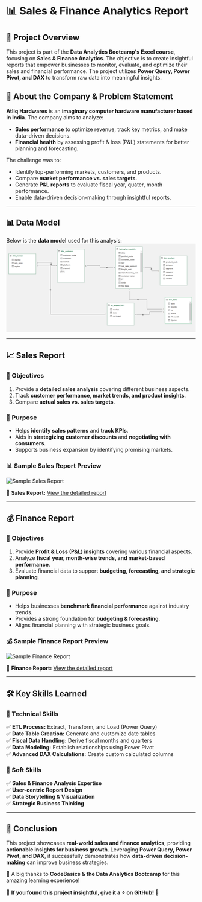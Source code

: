 # 📊 Sales & Finance Analytics Report

## 🚀 Project Overview
This project is part of the **Data Analytics Bootcamp's Excel course**, focusing on **Sales & Finance Analytics**. The objective is to create insightful reports that empower businesses to monitor, evaluate, and optimize their sales and financial performance. The project utilizes **Power Query, Power Pivot, and DAX** to transform raw data into meaningful insights.

## 🏢 About the Company & Problem Statement
**Atliq Hardwares** is an **imaginary computer hardware manufacturer based in India**. The company aims to analyze:
- **Sales performance** to optimize revenue, track key metrics, and make data-driven decisions.
- **Financial health** by assessing profit & loss (P&L) statements for better planning and forecasting.

The challenge was to:
- Identify top-performing markets, customers, and products.
- Compare **market performance vs. sales targets**.
- Generate **P&L reports** to evaluate fiscal year, quater, month performance.
- Enable data-driven decision-making through insightful reports.

---

## 📊 Data Model
Below is the **data model** used for this analysis:
![Data Model](Sales%20&%20Finance%20Report's%20Data%20Model.png)

---

## 📈 Sales Report
### 🔹 Objectives
1. Provide a **detailed sales analysis** covering different business aspects.
2. Track **customer performance, market trends, and product insights**.
3. Compare **actual sales vs. sales targets**.

### 🔹 Purpose
- Helps **identify sales patterns** and **track KPIs**.
- Aids in **strategizing customer discounts** and **negotiating with consumers**.
- Supports business expansion by identifying promising markets.

### 📊 Sample Sales Report Preview
![Sample Sales Report](https://github.com/user-attachments/assets/acf0747c-2302-496e-8448-faf3d242c7cd)

🔗 **Sales Report:** [View the detailed report](https://github.com/KirandeepMarala/Excel-Sales_Analysis/blob/main/Customer%20Performance%20Report.pdf)

---

## 💰 Finance Report
### 🔹 Objectives
1. Provide **Profit & Loss (P&L) insights** covering various financial aspects.
2. Analyze **fiscal year, month-wise trends, and market-based performance**.
3. Evaluate financial data to support **budgeting, forecasting, and strategic planning**.

### 🔹 Purpose
- Helps businesses **benchmark financial performance** against industry trends.
- Provides a strong foundation for **budgeting & forecasting**.
- Aligns financial planning with strategic business goals.

### 💰 Sample Finance Report Preview
![Sample Finance Report](https://github.com/user-attachments/assets/2eb8b049-bc47-457d-a6b4-0306da7c3138)


🔗 **Finance Report:** [View the detailed report](https://github.com/KirandeepMarala/Excel-Sales_Analysis/blob/main/P%26L%20Statement%20by%20Fiscal%20Year.pdf)

---

## 🛠️ Key Skills Learned
### 🔹 Technical Skills
✅ **ETL Process:** Extract, Transform, and Load (Power Query)<br>
✅ **Date Table Creation:** Generate and customize date tables<br>
✅ **Fiscal Data Handling:** Derive fiscal months and quarters<br>
✅ **Data Modeling:** Establish relationships using Power Pivot<br>
✅ **Advanced DAX Calculations:** Create custom calculated columns

### 🔹 Soft Skills
✅ **Sales & Finance Analysis Expertise**<br>
✅ **User-centric Report Design**<br>
✅ **Data Storytelling & Visualization**<br>
✅ **Strategic Business Thinking**

---

## 🎯 Conclusion
This project showcases **real-world sales and finance analytics**, providing **actionable insights for business growth**. Leveraging **Power Query, Power Pivot, and DAX**, it successfully demonstrates how **data-driven decision-making** can improve business strategies.

🙌 A big thanks to **CodeBasics & the Data Analytics Bootcamp** for this amazing learning experience!

📢 **If you found this project insightful, give it a ⭐ on GitHub!** 🎉

